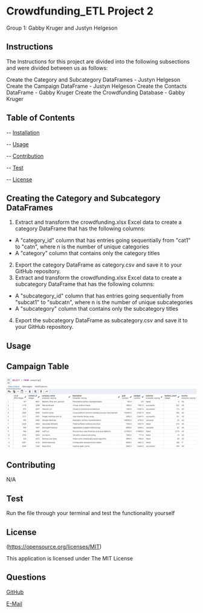 # Crowdfunding_ETL Project 2

 Group 1: Gabby Kruger and Justyn Helgeson
  
## Instructions

The Instructions for this project are divided into the following subsections and were divided between us as follows:

Create the Category and Subcategory DataFrames - Justyn Helgeson
Create the Campaign DataFrame - Justyn Helgeson
Create the Contacts DataFrame - Gabby Kruger
Create the Crowdfunding Database - Gabby Kruger


## Table of Contents


  -- [Installation](#Installation)

  -- [Usage](#Usage)

  -- [Contribution](#Contributing)

  -- [Test](#Test)

  -- [License](#License)


  ## Creating the Category and Subcategory DataFrames
1. Extract and transform the crowdfunding.xlsx Excel data to create a category DataFrame that has the following columns:
  * A "category_id" column that has entries going sequentially from "cat1" to "catn", where n is the number of unique categories
  * A "category" column that contains only the category titles
2. Export the category DataFrame as category.csv and save it to your GitHub repository.
3. Extract and transform the crowdfunding.xlsx Excel data to create a subcategory DataFrame that has the following columns:
  * A "subcategory_id" column that has entries going sequentially from "subcat1" to "subcatn", where n is the number of unique subcategories
  * A "subcategory" column that contains only the subcategory titles
4. Export the subcategory DataFrame as subcategory.csv and save it to your GitHub repository.

  ## Usage

## Campaign Table
  ![README-generator-screenshot](Resources/Pictures/Campaign_Table.png)
 


  ## Contributing


  N/A


  ## Test


  Run the file through your terminal and test the functionality yourself


  ## License


  (https://opensource.org/licenses/MIT)

  This application is licensed under The MIT License


  ## Questions


  [GitHub](https:github.com/jystyn)

  [E-Mail](mailto:justyn.helgeson@gmail.com)
